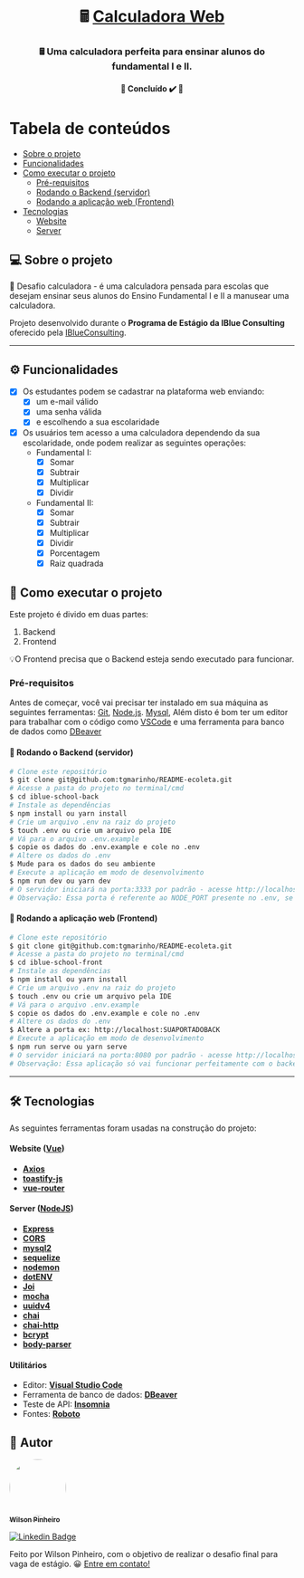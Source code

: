 <h1 align="center">
     🖩 <a href="#" alt="site do ecoleta"> Calculadora Web </a>
</h1>

<h3 align="center">
    🖩 Uma calculadora perfeita para ensinar alunos do fundamental I e II.
</h3>

<h4 align="center">
	🚧   Concluído ✔️ 🚧
</h4>

Tabela de conteúdos
=================
<!--ts-->
   * [Sobre o projeto](#-sobre-o-projeto)
   * [Funcionalidades](#-funcionalidades)
   * [Como executar o projeto](#-como-executar-o-projeto)
     * [Pré-requisitos](#pré-requisitos)
     * [Rodando o Backend (servidor)](#user-content--rodando-o-backend-servidor)
     * [Rodando a aplicação web (Frontend)](#user-content--rodando-a-aplicação-web-frontend)
   * [Tecnologias](#-tecnologias)
     * [Website](#user-content-website--react----typescript)
     * [Server](#user-content-server--nodejs----typescript)
<!--te-->


## 💻 Sobre o projeto

🏫 Desafio calculadora - é uma calculadora pensada para escolas que desejam ensinar seus alunos do Ensino Fundamental I e II a manusear uma calculadora.

Projeto desenvolvido durante o **Programa de Estágio da IBlue Consulting** oferecido pela [IBlueConsulting](https://www.iblueconsulting.com.br/).

---

## ⚙️ Funcionalidades

- [x] Os estudantes podem se cadastrar na plataforma web enviando:
  - [x] um e-mail válido
  - [x] uma senha válida
  - [x] e escolhendo a sua escolaridade

- [x] Os usuários tem acesso a uma calculadora dependendo da sua escolaridade, onde podem realizar as seguintes operações:
  - Fundamental I:
    - [x] Somar
    - [x] Subtrair
    - [x] Multiplicar
    - [x] Dividir
  - Fundamental II:
    - [x] Somar
    - [x] Subtrair
    - [x] Multiplicar
    - [x] Dividir
    - [x] Porcentagem
    - [x] Raiz quadrada

## 🚀 Como executar o projeto

Este projeto é divido em duas partes:
1. Backend 
2. Frontend

💡O Frontend precisa que o Backend esteja sendo executado para funcionar.

### Pré-requisitos

Antes de começar, você vai precisar ter instalado em sua máquina as seguintes ferramentas:
[Git](https://git-scm.com), [Node.js](https://nodejs.org/en/). [Mysql](https://dev.mysql.com/downloads/installer/), Além disto é bom ter um editor para trabalhar com o código como [VSCode](https://code.visualstudio.com/) e uma ferramenta para banco de dados como [DBeaver](https://dbeaver.io/download/)

#### 🎲 Rodando o Backend (servidor)

```bash
# Clone este repositório
$ git clone git@github.com:tgmarinho/README-ecoleta.git
# Acesse a pasta do projeto no terminal/cmd
$ cd iblue-school-back
# Instale as dependências
$ npm install ou yarn install
# Crie um arquivo .env na raiz do projeto
$ touch .env ou crie um arquivo pela IDE
# Vá para o arquivo .env.example
$ copie os dados do .env.example e cole no .env
# Altere os dados do .env 
$ Mude para os dados do seu ambiente
# Execute a aplicação em modo de desenvolvimento
$ npm run dev ou yarn dev
# O servidor iniciará na porta:3333 por padrão - acesse http://localhost:3333
# Observação: Essa porta é referente ao NODE_PORT presente no .env, se você alterar, terá que mudar a porta "3333" para a que você definiu. 
```

#### 🧭 Rodando a aplicação web (Frontend)

```bash
# Clone este repositório
$ git clone git@github.com:tgmarinho/README-ecoleta.git
# Acesse a pasta do projeto no terminal/cmd
$ cd iblue-school-front
# Instale as dependências
$ npm install ou yarn install
# Crie um arquivo .env na raiz do projeto
$ touch .env ou crie um arquivo pela IDE
# Vá para o arquivo .env.example
$ copie os dados do .env.example e cole no .env
# Altere os dados do .env 
$ Altere a porta ex: http://localhost:SUAPORTADOBACK
# Execute a aplicação em modo de desenvolvimento
$ npm run serve ou yarn serve
# O servidor iniciará na porta:8080 por padrão - acesse http://localhost:8080
# Observação: Essa aplicação só vai funcionar perfeitamente com o backend em node rodando em paralelo, ou seja, ao mesmo tempo. 
```

---

## 🛠 Tecnologias

As seguintes ferramentas foram usadas na construção do projeto:

#### **Website**  ([Vue](https://vuejs.org/))

-   **[Axios](https://github.com/axios/axios)**
-   **[toastify-js](https://www.npmjs.com/package/toastify-js)**
-   **[vue-router](https://router.vuejs.org/)**

#### **Server**  ([NodeJS](https://nodejs.orgen/))

-   **[Express](https://expressjs.com/)**
-   **[CORS](https://expressjs.com/en/resources/middleware/cors.html)**
-   **[mysql2](https://github.com/mapbox/node-sqlite3)**
-   **[sequelize](https://sequelize.org/)**
-   **[nodemon](https://github.com/TypeStrong/ts-node)**
-   **[dotENV](https://github.com/motdotla/dotenv)**
-   **[Joi](https://github.com/hapijs/joi)**
-   **[mocha](https://mochajs.org/)**
-   **[uuidv4](https://www.npmjs.com/package/uuidv4)**
-   **[chai](https://www.chaijs.com/)**
-   **[chai-http](https://www.chaijs.com/plugins/chai-http/)**
-   **[bcrypt](https://www.npmjs.com/package/bcrypt)**
-   **[body-parser](https://www.npmjs.com/package/body-parser)**

#### **Utilitários**

-   Editor:  **[Visual Studio Code](https://code.visualstudio.com/)**
-   Ferramenta de banco de dados: **[DBeaver](https://dbeaver.io/)**
-   Teste de API:  **[Insomnia](https://insomnia.rest/)**
-   Fontes: **[Roboto](https://fonts.google.com/specimen/Roboto)**

## 🦸 Autor

<a href="https://blog.rocketseat.com.br/author/thiago/">
 <img style="border-radius: 50%;" src="https://avatars.githubusercontent.com/u/87429689?v=4" width="100px;" alt=""/>
 <br />
 <sub><b>Wilson Pinheiro</b></sub></a>
 <br />

[![Linkedin Badge](https://img.shields.io/twitter/url?label=LINKEDIN&logo=linkedin&style=social&url=https%3A%2F%2Fwww.linkedin.com%2Fin%2Fwilsonpinh%2F)](https://www.linkedin.com/in/wilsonpinh/) 

Feito por Wilson Pinheiro, com o objetivo de realizar o desafio final para vaga de estágio. 😀 [Entre em contato!](https://www.linkedin.com/in/wilsonpinh/)
